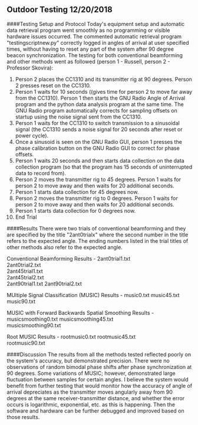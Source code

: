 ## Outdoor Testing 12/20/2018

####Testing Setup and Protocol
Today's equipment setup and automatic data retrieval program went smoothly as no programming or visible hardware issues occurred. The commented automatic retrieval program "testingscriptnew.py" correctly logged in angles of arrival at user specified times, without having to reset any part of the system after 90 degree beacon synchronization. The testing for both conventional beamforming and other methods went as followed (person 1 - Russell, person 2 - Professor Skovira): 

1. Person 2 places the CC1310 and its transmitter rig at 90 degrees. Person 2 presses reset on the CC1310.
2. Person 1 waits for 10 seconds ((gives time for person 2 to move far away from the CC1310). Person 1 then starts the GNU Radio Angle of Arrival program and the python data analysis program at the same time. The GNU Radio program automatically corrects for sampling offsets on startup using the noise signal sent from the CC1310.
3. Person 1 waits for the CC1310 to switch transmission to a sinusoidal signal (the CC1310 sends a noise signal for 20 seconds after reset or power cycle).
4. Once a sinusoid is seen on the GNU Radio GUI, person 1 presses the phase calibration button on the GNU Radio GUI to correct for phase offsets.
5. Person 1 waits 20 seconds and then starts data collection on the data collection program (so that the program has 15 seconds of uninterrupted data to record from).
6. Person 2 moves the transmitter rig to 45 degrees. Person 1 waits for person 2 to move away and then waits for 20 additional seconds.
7. Person 1 starts data collection for 45 degrees now.
8. Person 2 moves the transmitter rig to 0 degrees. Person 1 waits for person 2 to move away and then waits for 20 additional seconds.
9. Person 1 starts data collection for 0 degrees now.
10. End Trial

####Results
There were two trials of conventional beamforming and they are specified by the title "2ant0trialx" where the second number in the title refers to the expected angle. The ending numbers listed in the trial titles of other methods also refer to the expected angle.

Conventional Beamforming Results -
  2ant0trial1.txt 	
	2ant0trial2.txt 	
	2ant45trial1.txt 	
	2ant45trial2.txt 	
	2ant90trial1.txt 
	2ant90trial2.txt 	
  
MUltiple Signal Classification (MUSIC) Results -
	music0.txt 
	music45.txt 
	music90.txt 	
  
MUSIC with Forward Backwards Spatial Smoothing Results -
	musicsmoothing0.txt 
	musicsmoothing45.txt 	
	musicsmoothing90.txt 	
  
Root MUSIC Results -
	rootmusic0.txt 
	rootmusic45.txt 	
	rootmusic90.txt 	
	
####Discussion
The results from all the methods tested reflected poorly on the system's accuracy, but demonstrated precision. There were no observations of random bimodal phase shifts after phase synchronization at 90 degrees. Some variations of MUSIC; however, demonstrated large fluctuation between samples for certain angles. I believe the system would benefit from further testing that would monitor how the accuracy of angle of arrival depreciates as the transmitter moves angularly away from 90 degrees at the same receiver-transmitter distance, and whether the error occurs is logarithmic, exponential, etc. as this is happening. Then the software and hardware can be further debugged and improved based on those results.
